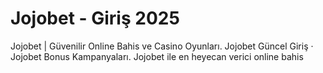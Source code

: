 # Jojobet - Giriş 2025

 Jojobet | Güvenilir Online Bahis ve Casino Oyunları. Jojobet Güncel Giriş · Jojobet Bonus Kampanyaları. Jojobet ile en heyecan verici online bahis
